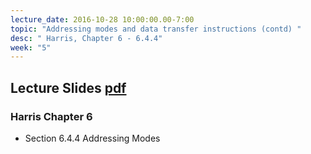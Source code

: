 ```yaml
---
lecture_date: 2016-10-28 10:00:00.00-7:00
topic: "Addressing modes and data transfer instructions (contd) "
desc: " Harris, Chapter 6 - 6.4.4"
week: "5"
---
```


## Lecture Slides [pdf](https://drive.google.com/file/d/0B__7284Jee0fZUtPaFlSekQ0dGs/view?usp=sharing)



### Harris Chapter 6

* Section 6.4.4 Addressing Modes





